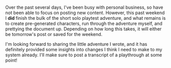 Over the past several days, I've been busy with personal business, so have not been able to focus on posting new content. However, this past weekend I <strong>did </strong>finish the bulk of the short solo playtest adventure, and what remains is to create pre-generated characters, run through the adventure myself, and prettying the document up. Depending on how long this takes, it will either be tomorrow's post or saved for the weekend.

I'm looking forward to sharing the little adventure I wrote, and it has definitely provided some insights into changes I think I need to make to my system already. I'll make sure to post a transcript of a playthrough at some point!
